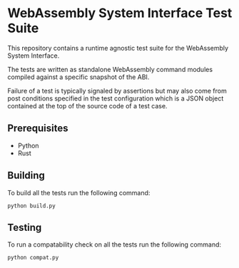 # WebAssembly System Interface Test Suite

This repository contains a runtime agnostic test suite for the WebAssembly
System Interface.

The tests are written as standalone WebAssembly command modules compiled
against a specific snapshot of the ABI.

Failure of a test is typically signaled by assertions but may also come from
post conditions specified in the test configuration which is a JSON object
contained at the top of the source code of a test case.

## Prerequisites

- Python
- Rust

## Building

To build all the tests run the following command:

```shell
python build.py
```

## Testing

To run a compatability check on all the tests run the following command:

```shell
python compat.py
```
